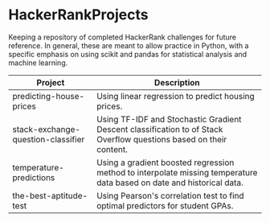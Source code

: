 # HackerRankProjects

Keeping a repository of completed HackerRank challenges for future reference. In general, these are meant to allow practice in Python, with a specific emphasis on using scikit and pandas for statistical analysis and machine learning.

| Project | Description |
| --------|-------------|
| predicting-house-prices | Using linear regression to predict housing prices. |
| stack-exchange-question-classifier | Using TF-IDF and Stochastic Gradient Descent classification to of Stack Overflow questions based on their content. |
| temperature-predictions | Using a gradient boosted regression method to interpolate missing temperature data based on date and historical data. | 
| the-best-aptitude-test | Using Pearson's correlation test to find optimal predictors for student GPAs. |